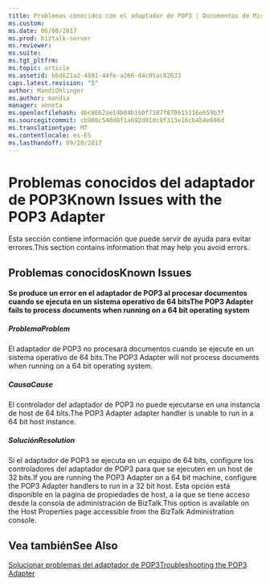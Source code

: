 ```yaml
---
title: Problemas conocidos con el adaptador de POP3 | Documentos de Microsoft
ms.custom: 
ms.date: 06/08/2017
ms.prod: biztalk-server
ms.reviewer: 
ms.suite: 
ms.tgt_pltfrm: 
ms.topic: article
ms.assetid: b6d621a2-4801-44fe-a266-d4c05ac82633
caps.latest.revision: "5"
author: MandiOhlinger
ms.author: mandia
manager: anneta
ms.openlocfilehash: 4bc86b2ae14b04b160f7387f870615116e659b3f
ms.sourcegitcommit: cb908c540d8f1a692d01dc8f313e16cb4b4e696d
ms.translationtype: MT
ms.contentlocale: es-ES
ms.lasthandoff: 09/20/2017
---
```

# <a name="known-issues-with-the-pop3-adapter"></a><span data-ttu-id="c5e3c-102">Problemas conocidos del adaptador de POP3</span><span class="sxs-lookup"><span data-stu-id="c5e3c-102">Known Issues with the POP3 Adapter</span></span>
<span data-ttu-id="c5e3c-103">Esta sección contiene información que puede servir de ayuda para evitar errores.</span><span class="sxs-lookup"><span data-stu-id="c5e3c-103">This section contains information that may help you avoid errors.</span></span>  
  
## <a name="known-issues"></a><span data-ttu-id="c5e3c-104">Problemas conocidos</span><span class="sxs-lookup"><span data-stu-id="c5e3c-104">Known Issues</span></span>  
  
#### <a name="the-pop3-adapter-fails-to-process-documents-when-running-on-a-64-bit-operating-system"></a><span data-ttu-id="c5e3c-105">Se produce un error en el adaptador de POP3 al procesar documentos cuando se ejecuta en un sistema operativo de 64 bits</span><span class="sxs-lookup"><span data-stu-id="c5e3c-105">The POP3 Adapter fails to process documents when running on a 64 bit operating system</span></span>  
  
##### <a name="problem"></a><span data-ttu-id="c5e3c-106">Problema</span><span class="sxs-lookup"><span data-stu-id="c5e3c-106">Problem</span></span>  
 <span data-ttu-id="c5e3c-107">El adaptador de POP3 no procesará documentos cuando se ejecute en un sistema operativo de 64 bits.</span><span class="sxs-lookup"><span data-stu-id="c5e3c-107">The POP3 Adapter will not process documents when running on a 64 bit operating system.</span></span>  
  
##### <a name="cause"></a><span data-ttu-id="c5e3c-108">Causa</span><span class="sxs-lookup"><span data-stu-id="c5e3c-108">Cause</span></span>  
 <span data-ttu-id="c5e3c-109">El controlador del adaptador de POP3 no puede ejecutarse en una instancia de host de 64 bits.</span><span class="sxs-lookup"><span data-stu-id="c5e3c-109">The POP3 Adapter adapter handler is unable to run in a 64 bit host instance.</span></span>  
  
##### <a name="resolution"></a><span data-ttu-id="c5e3c-110">Solución</span><span class="sxs-lookup"><span data-stu-id="c5e3c-110">Resolution</span></span>  
 <span data-ttu-id="c5e3c-111">Si el adaptador de POP3 se ejecuta en un equipo de 64 bits, configure los controladores del adaptador de POP3 para que se ejecuten en un host de 32 bits.</span><span class="sxs-lookup"><span data-stu-id="c5e3c-111">If you are running the POP3 Adapter on a 64 bit machine, configure the POP3 Adapter handlers to run in a 32 bit host.</span></span> <span data-ttu-id="c5e3c-112">Esta opción está disponible en la página de propiedades de host, a la que se tiene acceso desde la consola de administración de BizTalk.</span><span class="sxs-lookup"><span data-stu-id="c5e3c-112">This option is available on the Host Properties page accessible from the BizTalk Administration console.</span></span>  
  
## <a name="see-also"></a><span data-ttu-id="c5e3c-113">Vea también</span><span class="sxs-lookup"><span data-stu-id="c5e3c-113">See Also</span></span>  
 [<span data-ttu-id="c5e3c-114">Solucionar problemas del adaptador de POP3</span><span class="sxs-lookup"><span data-stu-id="c5e3c-114">Troubleshooting the POP3 Adapter</span></span>](../core/troubleshooting-the-pop3-adapter.md)